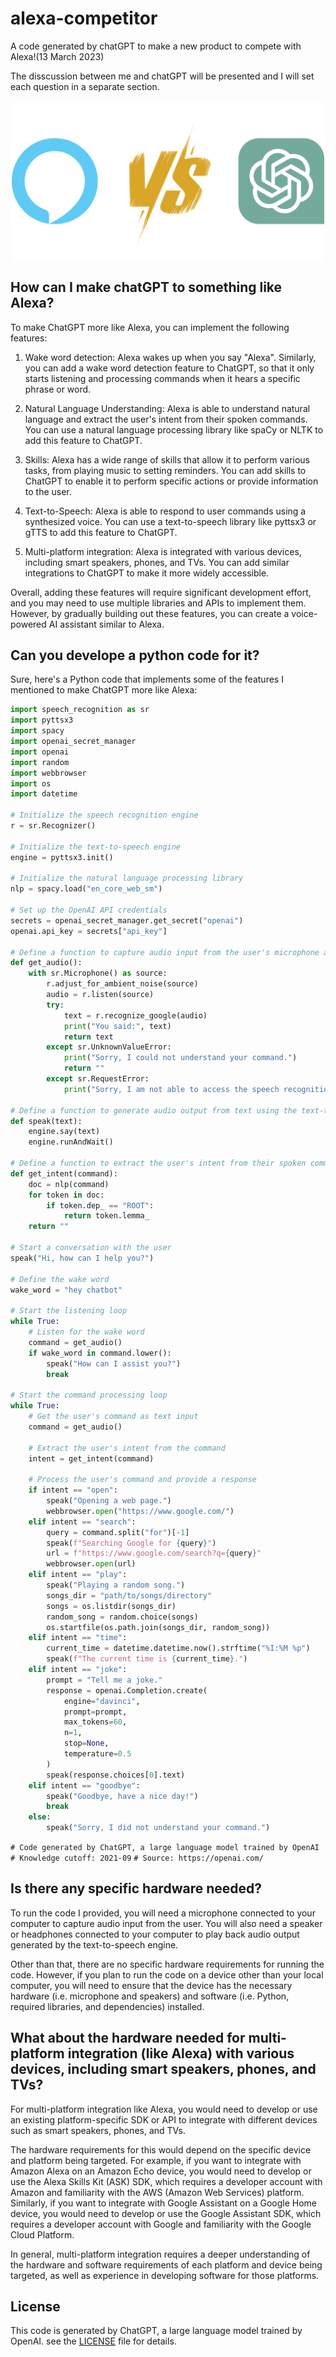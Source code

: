 # alexa-competitor
A code generated by chatGPT to make a new product to compete with Alexa!(13 March 2023)

The disscussion between me and chatGPT will be presented and I will set each question in a separate section.

<img src="./ChatGPT vs Alexa.png" width="500" style="display: block; margin-left: auto; margin-right: auto;">

## How can I make chatGPT to something like Alexa?
To make ChatGPT more like Alexa, you can implement the following features:

1. Wake word detection: Alexa wakes up when you say "Alexa". Similarly, you can add a wake word detection feature to ChatGPT, so that it only starts listening and processing commands when it hears a specific phrase or word.

2. Natural Language Understanding: Alexa is able to understand natural language and extract the user's intent from their spoken commands. You can use a natural language processing library like spaCy or NLTK to add this feature to ChatGPT.

3. Skills: Alexa has a wide range of skills that allow it to perform various tasks, from playing music to setting reminders. You can add skills to ChatGPT to enable it to perform specific actions or provide information to the user.

4. Text-to-Speech: Alexa is able to respond to user commands using a synthesized voice. You can use a text-to-speech library like pyttsx3 or gTTS to add this feature to ChatGPT.

5. Multi-platform integration: Alexa is integrated with various devices, including smart speakers, phones, and TVs. You can add similar integrations to ChatGPT to make it more widely accessible.

Overall, adding these features will require significant development effort, and you may need to use multiple libraries and APIs to implement them. However, by gradually building out these features, you can create a voice-powered AI assistant similar to Alexa.

## Can you develope a python code for it?
Sure, here's a Python code that implements some of the features I mentioned to make ChatGPT more like Alexa:

```python
import speech_recognition as sr
import pyttsx3
import spacy
import openai_secret_manager
import openai
import random
import webbrowser
import os
import datetime

# Initialize the speech recognition engine
r = sr.Recognizer()

# Initialize the text-to-speech engine
engine = pyttsx3.init()

# Initialize the natural language processing library
nlp = spacy.load("en_core_web_sm")

# Set up the OpenAI API credentials
secrets = openai_secret_manager.get_secret("openai")
openai.api_key = secrets["api_key"]

# Define a function to capture audio input from the user's microphone and convert it into text
def get_audio():
    with sr.Microphone() as source:
        r.adjust_for_ambient_noise(source)
        audio = r.listen(source)
        try:
            text = r.recognize_google(audio)
            print("You said:", text)
            return text
        except sr.UnknownValueError:
            print("Sorry, I could not understand your command.")
            return ""
        except sr.RequestError:
            print("Sorry, I am not able to access the speech recognition service.")

# Define a function to generate audio output from text using the text-to-speech engine
def speak(text):
    engine.say(text)
    engine.runAndWait()

# Define a function to extract the user's intent from their spoken command using natural language processing
def get_intent(command):
    doc = nlp(command)
    for token in doc:
        if token.dep_ == "ROOT":
            return token.lemma_
    return ""

# Start a conversation with the user
speak("Hi, how can I help you?")

# Define the wake word
wake_word = "hey chatbot"

# Start the listening loop
while True:
    # Listen for the wake word
    command = get_audio()
    if wake_word in command.lower():
        speak("How can I assist you?")
        break

# Start the command processing loop
while True:
    # Get the user's command as text input
    command = get_audio()
    
    # Extract the user's intent from the command
    intent = get_intent(command)
    
    # Process the user's command and provide a response
    if intent == "open":
        speak("Opening a web page.")
        webbrowser.open("https://www.google.com/")
    elif intent == "search":
        query = command.split("for")[-1]
        speak(f"Searching Google for {query}")
        url = f"https://www.google.com/search?q={query}"
        webbrowser.open(url)
    elif intent == "play":
        speak("Playing a random song.")
        songs_dir = "path/to/songs/directory"
        songs = os.listdir(songs_dir)
        random_song = random.choice(songs)
        os.startfile(os.path.join(songs_dir, random_song))
    elif intent == "time":
        current_time = datetime.datetime.now().strftime("%I:%M %p")
        speak(f"The current time is {current_time}.")
    elif intent == "joke":
        prompt = "Tell me a joke."
        response = openai.Completion.create(
            engine="davinci",
            prompt=prompt,
            max_tokens=60,
            n=1,
            stop=None,
            temperature=0.5
        )
        speak(response.choices[0].text)
    elif intent == "goodbye":
        speak("Goodbye, have a nice day!")
        break
    else:
        speak("Sorry, I did not understand your command.")

```
`# Code generated by ChatGPT, a large language model trained by OpenAI`
`# Knowledge cutoff: 2021-09`
`# Source: https://openai.com/`

## Is there any specific hardware needed?
To run the code I provided, you will need a microphone connected to your computer to capture audio input from the user. You will also need a speaker or headphones connected to your computer to play back audio output generated by the text-to-speech engine.

Other than that, there are no specific hardware requirements for running the code. However, if you plan to run the code on a device other than your local computer, you will need to ensure that the device has the necessary hardware (i.e. microphone and speakers) and software (i.e. Python, required libraries, and dependencies) installed.

## What about the hardware needed for multi-platform integration (like Alexa) with various devices, including smart speakers, phones, and TVs?

For multi-platform integration like Alexa, you would need to develop or use an existing platform-specific SDK or API to integrate with different devices such as smart speakers, phones, and TVs.

The hardware requirements for this would depend on the specific device and platform being targeted. For example, if you want to integrate with Amazon Alexa on an Amazon Echo device, you would need to develop or use the Alexa Skills Kit (ASK) SDK, which requires a developer account with Amazon and familiarity with the AWS (Amazon Web Services) platform. Similarly, if you want to integrate with Google Assistant on a Google Home device, you would need to develop or use the Google Assistant SDK, which requires a developer account with Google and familiarity with the Google Cloud Platform.

In general, multi-platform integration requires a deeper understanding of the hardware and software requirements of each platform and device being targeted, as well as experience in developing software for those platforms.

## License
This code is generated by ChatGPT, a large language model trained by OpenAI. see the [LICENSE](./LICENCE) file for details.
